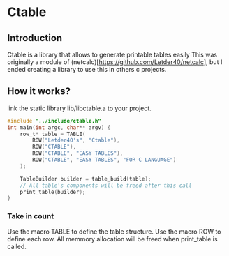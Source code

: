 # Ctable

## Introduction
Ctable is a library that allows to generate printable tables easily
This was originally a module of (netcalc)[https://github.com/Letder40/netcalc], but I ended creating a library to use this in others c projects.

## How it works?
link the static library lib/libctable.a to your project.

```c
#include "../include/ctable.h"
int main(int argc, char** argv) {
    row_t* table = TABLE(
        ROW("Letder40's", "Ctable"),
        ROW("CTABLE"),
        ROW("CTABLE", "EASY TABLES"),
        ROW("CTABLE", "EASY TABLES", "FOR C LANGUAGE")
    );

    TableBuilder builder = table_build(table);
    // All table's components will be freed after this call
    print_table(builder);
}
```
### Take in count

Use the macro TABLE to define the table structure.
Use the macro ROW to define each row.
All memmory allocation will be freed when print_table is called.
